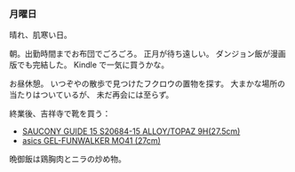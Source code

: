 ### 月曜日

晴れ、肌寒い日。

朝。出勤時間までお布団でごろごろ。
正月が待ち遠しい。
ダンジョン飯が漫画版でも完結した。
Kindle で一気に買うかな。

お昼休憩。
いつぞやの散歩で見つけたフクロウの置物を探す。
大まかな場所の当たりはついているが、
未だ再会には至らず。

終業後、吉祥寺で靴を買う：

- [SAUCONY GUIDE 15 S20684-15 ALLOY/TOPAZ 9H(27.5cm)](https://www.abc-mart.net/shop/g/g6249120001019/)
- [asics GEL-FUNWALKER MO41 (27cm)](https://walking.asics.com/jp/ja-jp/%E3%82%B2%E3%83%AB%E3%83%95%E3%82%A1%E3%83%B3%E3%82%A6%E3%82%A9%E3%83%BC%E3%82%AB%E3%83%BC-%E3%83%A1%E3%83%B3%E3%82%BA-4e%E7%9B%B8%E5%BD%93/p/1291A041-250.html?size=27&width=4E)

晩御飯は鶏胸肉とニラの炒め物。